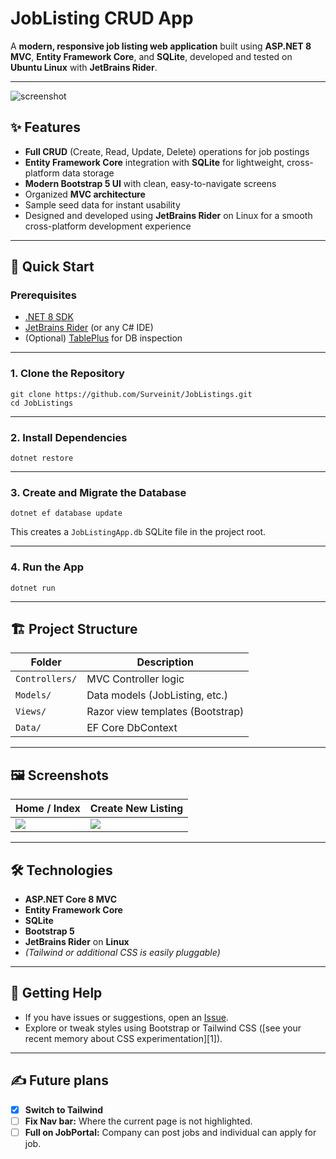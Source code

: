 # JobListing CRUD App

A **modern, responsive job listing web application** built using **ASP.NET 8 MVC**, **Entity Framework Core**, and **SQLite**, developed and tested on **Ubuntu Linux** with **JetBrains Rider**.

---

![screenshot](screenshots/joblisting_main.png)

## ✨ Features

- **Full CRUD** (Create, Read, Update, Delete) operations for job postings
- **Entity Framework Core** integration with **SQLite** for lightweight, cross-platform data storage
- **Modern Bootstrap 5 UI** with clean, easy-to-navigate screens
- Organized **MVC architecture**
- Sample seed data for instant usability
- Designed and developed using **JetBrains Rider** on Linux for a smooth cross-platform development experience

---

## 🚀 Quick Start

### Prerequisites

- [.NET 8 SDK](https://dotnet.microsoft.com/download)
- [JetBrains Rider](https://www.jetbrains.com/rider/) (or any C# IDE)
- (Optional) [TablePlus](https://tableplus.com/) for DB inspection

---

### 1. Clone the Repository
```
git clone https://github.com/Surveinit/JobListings.git
cd JobListings
```


---

### 2. Install Dependencies
```
dotnet restore
```

---

### 3. Create and Migrate the Database
```
dotnet ef database update
```

This creates a `JobListingApp.db` SQLite file in the project root.

---

### 4. Run the App
```
dotnet run
```

---

## 🏗️ Project Structure

| Folder          | Description                        |
|-----------------|------------------------------------|
| `Controllers/`  | MVC Controller logic               |
| `Models/`       | Data models (JobListing, etc.)     |
| `Views/`        | Razor view templates (Bootstrap)   |
| `Data/`         | EF Core DbContext                  |

---

## 🖼️ Screenshots

| Home / Index                        | Create New Listing                       |
|-------------------------------------|------------------------------------------|
| ![](screenshots/index.png)          | ![](screenshots/create.png)              |

---

## 🛠️ Technologies

- **ASP.NET Core 8 MVC**
- **Entity Framework Core**
- **SQLite**
- **Bootstrap 5**
- **JetBrains Rider** on **Linux**
- *(Tailwind or additional CSS is easily pluggable)*

---

## 🌟 Getting Help

- If you have issues or suggestions, open an [Issue](https://github.com/surveinit/JobListingApp/issues).
- Explore or tweak styles using Bootstrap or Tailwind CSS ([see your recent memory about CSS experimentation][1]).

---

## ✍️ Future plans 

- [X] **Switch to Tailwind**
- [ ] **Fix Nav bar:** Where the current page is not highlighted.
- [ ] **Full on JobPortal:** Company can post jobs and individual can apply for job.

